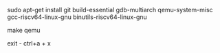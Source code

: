 sudo apt-get install git build-essential gdb-multiarch qemu-system-misc gcc-riscv64-linux-gnu binutils-riscv64-linux-gnu

make qemu

exit - ctrl+a + x
